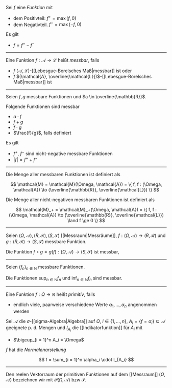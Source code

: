 Sei $f$ eine *Funktion* mit
- dem Positivteil: $f^+ = \max(f, 0)$
- dem Negativteil. $f^- = \max(-f, 0)$

Es gilt
- $f = f^+ - f^-$

---

Eine Funktion $f : \mathcal{A} \to \mathcal{L}$ heißt *messbar*, falls
- $f$ $(\mathcal{A}, \mathcal{L})$-[[Lebesgue-Borelsches Maß|messbar]] ist oder
- $f$ $(\mathcal{A}, \overline{\mathcal{L}})$-[[Lebesgue-Borelsches Maß|messbar]] ist

---

Seien $f, g$ messbare Funktionen und $a \in \overline{\mathbb{R}}$.

Folgende Funktionen sind messbar
- $a \cdot f$
- $f + g$
- $f \cdot g$
- $\frac{f}{g}$, falls definiert

Es gilt
- $f^+$, $f^-$ sind nicht-negative messbare Funktionen
- $|f| = f^+ + f^-$

---

Die Menge aller messbaren Funktionen ist definiert als

$$
	\mathcal{M} = \mathcal{M}(\Omega, \mathcal{A}) = \{ f, f : (\Omega, \mathcal{A}) \to (\overline{\mathbb{R}}, \overline{\mathcal{L}}) \}
$$

Die Menge aller nicht-negativen messbaren Funktionen ist definiert als

$$
	\mathcal{M}_+ = \mathcal{M}_+(\Omega, \mathcal{A}) = \{ f, f : (\Omega, \mathcal{A}) \to (\overline{\mathbb{R}}, \overline{\mathcal{L}}) \land f \ge 0 \}
$$

---

Seien $(\Omega, \mathcal{A}), (R, \mathcal{R}), (S, \mathscr{S})$ [[Messraum|Messräume]], $f : (\Omega, \mathcal{A}) \to (R, \mathcal{R})$ und $g : (R, \mathcal{R}) \to (S, \mathscr{S})$ messbare Funktion.

Die Funktion $f \circ g = g(f) : (\Omega, \mathcal{A}) \to (S, \mathscr{S})$ ist messbar, 

---

Seien $(f_n)_{n \in \mathbb{N}}$ messbare Funktionen.

Die Funktionen $\sup_{n \in \mathbb{N}} f_n$ und $\inf_{n \in \mathbb{N}} f_n$ sind messbar.

---

Eine Funktion $f : \Omega \to \mathbb{R}$ heißt *primitiv*, falls
- endlich viele, paarweise verschiedene Werte $\alpha_1, \dots, \alpha_n$ angenommen werden

Sei $\mathcal{A}$ die $\sigma$-[[sigma-Algebra|Algebra]] auf $\Omega$, $i \in \{ 1, \dots, n \}$, $A_i = \{ f = \alpha_i \} \subseteq \mathcal{A}$ geeignete p. d. Mengen und $I_{A_i}$ die [[Indikatorfunktion]] für $A_i$ mit
- $\bigcup_{i = 1}^n A_i = \Omega$

$f$ hat die *Normalenarstellung*

$$
	f = \sum_{i = 1}^n \alpha_i \cdot I_{A_i}
$$

---

Den reelen Vektorraum der primitiven Funktionen auf dem [[Messraum]] $(\Omega, \mathcal{A})$ bezeichnen wir mit $\mathcal{P}(\Omega, \mathcal{A})$ bzw $\mathcal{P}$.